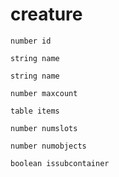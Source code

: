 # creature

```
number id
```

```
string name
```

```
string name
```

```
number maxcount
```

```
table items
```

```
number numslots
```

```
number numobjects
```

```
boolean issubcontainer
```
